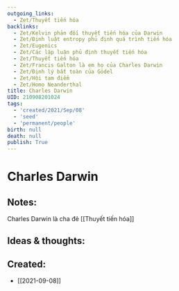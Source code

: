 ```yaml
---
outgoing_links:
  - Zet/Thuyết tiến hóa
backlinks:
  - Zet/Kelvin phản đối thuyết tiến hóa của Darwin
  - Zet/Định luật entropy phủ định quá trình tiến hóa
  - Zet/Eugenics
  - Zet/Các lập luận phủ định thuyết tiến hóa
  - Zet/Thuyết tiến hóa
  - Zet/Francis Galton là em họ của Charles Darwin
  - Zet/Định lý bất toàn của Gödel
  - Zet/Hội tam điểm
  - Zet/Homo Neanderthal
title: Charles Darwin
UID: 210908201024
tags:
  - 'created/2021/Sep/08'
  - 'seed'
  - 'permanent/people'
birth: null
death: null
publish: True
---
```

# Charles Darwin

## Notes:
Charles Darwin là cha đẻ [[Thuyết tiến hóa]]

## Ideas & thoughts:


## Created:
- [[2021-09-08]]
